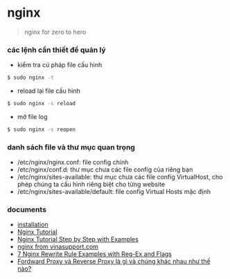 # nginx

> nginx for zero to hero

### các lệnh cần thiết để quản lý

- kiểm tra cú pháp file cấu hình

```sh
$ sudo nginx -t
```

- reload lại file cấu hình

```sh
$ sudo nginx -s reload
```

- mở file log

```sh
$ sudo nginx -s reopen
```

### danh sách file và thư mục quan trọng

- /etc/nginx/nginx.conf: file config chính
- /etc/nginx/conf.d: thư mục chưa các file config của riêng bạn
- /etc/nginx/sites-available: thư mục chưa các file config VirtualHost, cho phép chúng ta cấu hình riêng biệt cho từng website
- /etc/nginx/sites-available/default: file config Virtual Hosts mặc định

### documents

- [installation](https://www.digitalocean.com/community/tutorials/how-to-install-nginx-on-ubuntu-18-04)
- [Nginx Tutorial](https://www.devdungeon.com/content/nginx-tutorial)
- [Nginx Tutorial Step by Step with Examples](https://knockdata.github.io/Nginx-Tutorial-Step-by-Step-with-Examples/)
- [nginx from vinasupport.com](https://vinasupport.com/web-server/nginx/)
- [7 Nginx Rewrite Rule Examples with Reg-Ex and Flags](https://www.thegeekstuff.com/2017/08/nginx-rewrite-examples/)
- [Fordward Proxy và Reverse Proxy là gì và chúng khác nhau như thế nào?](https://viblo.asia/p/fordward-proxy-va-reverse-proxy-la-gi-va-chung-khac-nhau-nhu-the-nao-924lJpobKPM)
